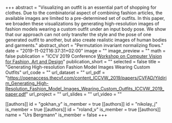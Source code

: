 +++
abstract = "Visualizing an outfit is an essential part of shopping for clothes. Due to the combinatorial aspect of combining fashion articles, the available images are limited to a pre-determined set of outfits. In this paper, we broaden these visualizations by generating high-resolution images of fashion models wearing a custom outfit under an input body pose. We show that our approach can not only transfer the style and the pose of one generated outfit to another, but also create realistic images of human bodies and garments."
abstract_short = "Permutation invariant normalizing flows."
date = "2019-11-02T16:37:31+02:00"
image = ""
image_preview = ""
math = false
publication = "ICCV 2019 Conference [Workshop on Computer Vision for Fashion, Art and Design](https://sites.google.com/view/cvcreative/home)"
publication_short = ""
selected = false
title = "Generating High-resolution Fashion Model Images Wearing Custom Outfits"
url_code = ""
url_dataset = ""
url_pdf = "https://openaccess.thecvf.com/content_ICCVW_2019/papers/CVFAD/Yildirim_Generating_High-Resolution_Fashion_Model_Images_Wearing_Custom_Outfits_ICCVW_2019_paper.pdf"
url_project = ""
url_slides = ""
url_video = ""

[[authors]]
    id = "gokhan_y"
    is_member = true
[[authors]]
    id = "nikolay_j"
    is_member = true
[[authors]]
    id = "roland_v"
    is_member = true
[[authors]]
    name = "Urs Bergmann"
    is_member = false
+++

